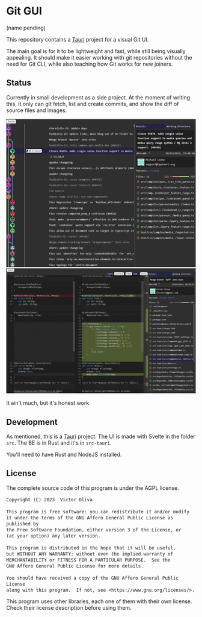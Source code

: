 # Git GUI

(name pending)

This repository contains a [Tauri](https://tauri.app/) project for a visual Git UI.

The main goal is for it to be lightweight and fast, while still being visually appealing. It should make it easier working with git repositories without the need for Git CLI, while also teaching how Git works for new joiners.

## Status

Currently in small development as a side project. At the moment of writing this, it only can git fetch, list and create commits, and show the diff of source files and images.

![commit list](https://github.com/voliva/git_gui/blob/main/readme_img/commit_list.png?raw=true)
![diff view](https://github.com/voliva/git_gui/blob/main/readme_img/diff_view.png?raw=true)

It ain't much, but it's honest work

## Development

As mentioned, this is a [Tauri](https://tauri.app/) project. The UI is made with Svelte in the folder `src`. The BE is in Rust and it's in `src-tauri`.

You'll need to have Rust and NodeJS installed.

## License

The complete source code of this program is under the AGPL license.

    Copyright (C) 2023  Víctor Oliva

    This program is free software: you can redistribute it and/or modify
    it under the terms of the GNU Affero General Public License as published by
    the Free Software Foundation, either version 3 of the License, or
    (at your option) any later version.

    This program is distributed in the hope that it will be useful,
    but WITHOUT ANY WARRANTY; without even the implied warranty of
    MERCHANTABILITY or FITNESS FOR A PARTICULAR PURPOSE.  See the
    GNU Affero General Public License for more details.

    You should have received a copy of the GNU Affero General Public License
    along with this program.  If not, see <https://www.gnu.org/licenses/>.

This program uses other libraries, each one of them with their own license. Check their license description before using them.
